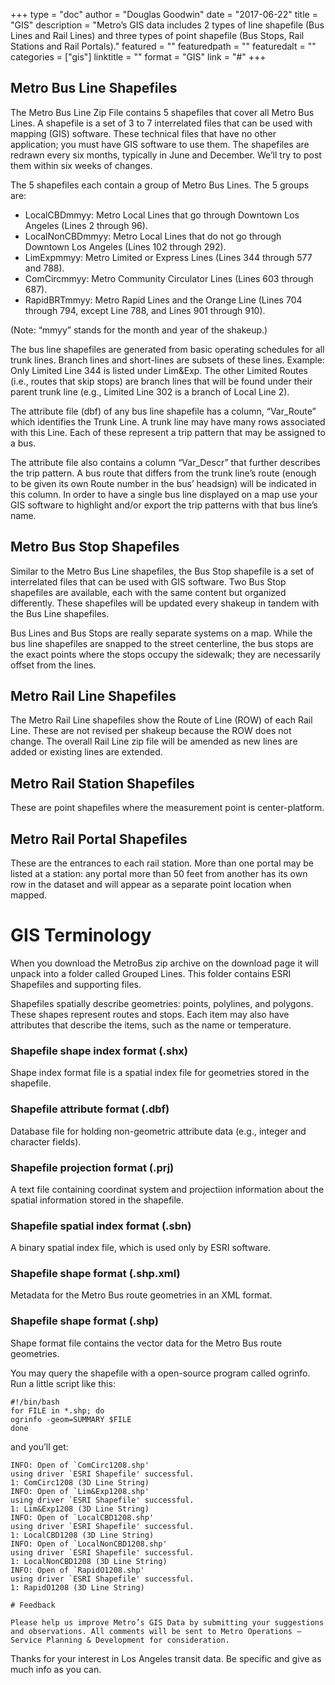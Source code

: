 +++
type = "doc"
author = "Douglas Goodwin"
date = "2017-06-22"
title = "GIS"
description = "Metro’s GIS data includes 2 types of line shapefile (Bus Lines and Rail Lines) and three types of point shapefile (Bus Stops, Rail Stations and Rail Portals)."
featured = ""
featuredpath = ""
featuredalt = ""
categories = ["gis"]
linktitle = ""
format = "GIS"
link = "#"
+++

## Metro Bus Line Shapefiles

The Metro Bus Line Zip File contains 5 shapefiles that cover all Metro Bus Lines. A shapefile is a set of 3 to 7 interrelated files that can be used with mapping (GIS) software. These technical files that have no other application; you must have GIS software to use them. The shapefiles are redrawn every six months, typically in June and December. We’ll try to post them within six weeks of changes.

The 5 shapefiles each contain a group of Metro Bus Lines. The 5 groups are:

- LocalCBDmmyy: Metro Local Lines that go through Downtown Los Angeles (Lines 2 through 96).
- LocalNonCBDmmyy: Metro Local Lines that do not go through Downtown Los Angeles (Lines 102 through 292).
- LimExpmmyy: Metro Limited or Express Lines (Lines 344 through 577 and 788).
- ComCircmmyy: Metro Community Circulator Lines (Lines 603 through 687).
- RapidBRTmmyy: Metro Rapid Lines and the Orange Line (Lines 704 through 794, except Line 788, and Lines 901 through 910).

(Note: “mmyy” stands for the month and year of the shakeup.)

The bus line shapefiles are generated from basic operating schedules for all trunk lines. Branch lines and short-lines are subsets of these lines. Example: Only Limited Line 344 is listed under Lim&Exp. The other Limited Routes (i.e., routes that skip stops) are branch lines that will be found under their parent trunk line (e.g., Limited Line 302 is a branch of Local Line 2).

The attribute file (dbf) of any bus line shapefile has a column, “Var_Route” which identifies the Trunk Line. A trunk line may have many rows associated with this Line. Each of these represent a trip pattern that may be assigned to a bus.

The attribute file also contains a column “Var_Descr” that further describes the trip pattern. A bus route that differs from the trunk line’s route (enough to be given its own Route number in the bus’ headsign) will be indicated in this column. In order to have a single bus line displayed on a map use your GIS software to highlight and/or export the trip patterns with that bus line’s name.

## Metro Bus Stop Shapefiles

Similar to the Metro Bus Line shapefiles, the Bus Stop shapefile is a set of interrelated files that can be used with GIS software.  Two Bus Stop shapefiles are available, each with the same content but organized differently. These shapefiles will be updated every shakeup in tandem with the Bus Line shapefiles.

Bus Lines and Bus Stops are really separate systems on a map.  While the bus line shapefiles are snapped to the street centerline, the bus stops are the exact points where the stops occupy the sidewalk; they are necessarily offset from the lines.

## Metro Rail Line Shapefiles

The Metro Rail Line shapefiles show the Route of Line (ROW) of each Rail Line.  These are not revised per shakeup because the ROW does not change.  The overall Rail Line zip file will be amended as new lines are added or existing lines are extended.

## Metro Rail Station Shapefiles

These are point shapefiles where the measurement point is center-platform.

## Metro Rail Portal Shapefiles

These are the entrances to each rail station. More than one portal may be listed at a station: any portal more than 50 feet from another has its own row in the dataset and will appear as a separate point location when mapped.

# GIS Terminology

When you download the MetroBus zip archive on the download page it will unpack into a folder called Grouped Lines. This folder contains ESRI Shapefiles and supporting files.

Shapefiles spatially describe geometries: points, polylines, and polygons. These shapes represent routes and stops. Each item may also have attributes that describe the items, such as the name or temperature.

### Shapefile shape index format (.shx)
Shape index format file is a spatial index file for geometries stored in the shapefile.

### Shapefile attribute format (.dbf)
Database file for holding non-geometric attribute data (e.g., integer and character fields).

### Shapefile projection format (.prj)
A text file containing coordinat system and projectiion information about the spatial information stored in the shapefile.

### Shapefile spatial index format (.sbn)
A binary spatial index file, which is used only by ESRI software.

### Shapefile shape format (.shp.xml)
Metadata for the Metro Bus route geometries in an XML format.

### Shapefile shape format (.shp)
Shape format file contains the vector data for the Metro Bus route geometries.

You may query the shapefile with a open-source program called ogrinfo. Run a little script like this:

    #!/bin/bash
    for FILE in *.shp; do
    ogrinfo -geom=SUMMARY $FILE
    done

and you’ll get:

    INFO: Open of `ComCirc1208.shp'
    using driver `ESRI Shapefile' successful.
    1: ComCirc1208 (3D Line String)
    INFO: Open of `Lim&Exp1208.shp'
    using driver `ESRI Shapefile' successful.
    1: Lim&Exp1208 (3D Line String)
    INFO: Open of `LocalCBD1208.shp'
    using driver `ESRI Shapefile' successful.
    1: LocalCBD1208 (3D Line String)
    INFO: Open of `LocalNonCBD1208.shp'
    using driver `ESRI Shapefile' successful.
    1: LocalNonCBD1208 (3D Line String)
    INFO: Open of `RapidO1208.shp'
    using driver `ESRI Shapefile' successful.
    1: RapidO1208 (3D Line String)

    # Feedback

    Please help us improve Metro’s GIS Data by submitting your suggestions and observations. All comments will be sent to Metro Operations – Service Planning & Development for consideration.

Thanks for your interest in Los Angeles transit data. Be specific and give as much info as you can.

